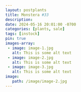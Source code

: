 ```yaml
---
layout: postplants
title: Monstera #33
description: 
date: 2024-05-16 20:01:00 -0700
categories: [plants, sale]
tags: [instock]
pin: true
images-array:
 - image: image-1.jpg
   alt: This is some alt text
 - image: image-2.jpg
   alt: This is some alt text
 - image: image-3.jpg
   alt: This is some alt text
image: 
   path: /image/image-2.jpg
---
```

